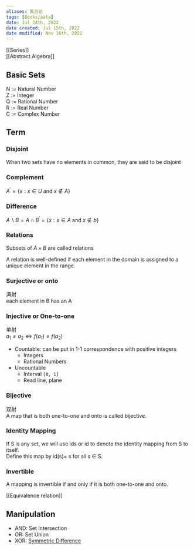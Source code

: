 ```yaml
---
aliases: 集合论
tags: [Books/aata] 
date: Jul 24th, 2022
date created: Jul 15th, 2022
date modified: Nov 16th, 2022
---
```

[[Series]]  
[[Abstract Algebra]]

## Basic Sets
N := Natural Number  
Z := Integer  
Q := Rational Number  
R := Real Number  
C := Complex Number

## Term

### Disjoint
When two sets have no elements in common, they are said to be disjoint

### Complement
$A ^ { \prime } = \{ x : x \in U \text{ and } x \notin A \}$

### Difference
$A \backslash B = A \cap B ^ { \prime } = \{ x : x \in A \text{ and } x \notin b\}$

### Relations
Subsets of $A × B$ are called relations

A relation is well-defined if each element in the domain is assigned to a unique element in the range.

### Surjective or onto
满射  
each element in B has an A

### Injective or One-to-one
单射  
$a_1 \neq a_2 \Leftrightarrow f(a_1) \neq f(a_2)$
- Countable: can be put in 1-1 correspondence with positive integers
	- Integers
	- Rational Numbers
- Uncountable
	- Interval `[0, 1]`
	- Read line, plane

### Bijective
双射  
A map that is both one-to-one and onto is called bijective.

### Identity Mapping
If S is any set, we will use ids or id to denote the identity mapping from S to itself.  
Define this map by id(s)= s for all s $\in$ S.

### Invertible
A mapping is invertible if and only if it is both one-to-one and onto.

[[Equivalence relation]]

## Manipulation
- AND: Set Intersection
- OR: Set Union
- XOR: [Symmetric Difference](https://brilliant.org/wiki/sets-symmetric-difference/)

